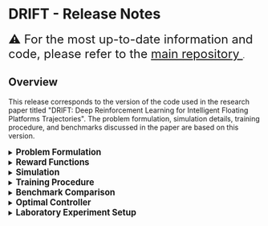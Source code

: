 # DRIFT - Release Notes

<font size=5>
⚠️ 
For the most up-to-date information and code, please refer to the <a href="https://github.com/elharirymatteo/RANS/tree/main"> main repository </a>
</font>.


## Overview

This release corresponds to the version of the code used in the research paper titled "DRIFT: Deep Reinforcement Learning for Intelligent Floating Platforms Trajectories". The problem formulation, simulation details, training procedure, and benchmarks discussed in the paper are based on this version.

<details>
<summary><span style="font-size: 1.2em; font-weight: bold;">Problem Formulation</span></summary>

The problem is formulated as a sequential decision-making task to control a floating platform's maneuvers within a 2D space. The state space, actions, and task-specific observations are defined as per the equations and tables provided in the paper.

</details>

<details>
<summary><span style="font-size: 1.2em; font-weight: bold;">Reward Functions</span></summary>

Three reward functions for different tasks (Go to position, Go to pose, Track velocity) are defined as exponential terms (as described in the paper). These reward functions have been utilized for training the agents in this version.

</details>

<details>
<summary><span style="font-size: 1.2em; font-weight: bold;">Simulation</span></summary>
The simulation enhancements based on the RANS framework (RANS v2.0) have been integrated to perform more complex tasks. It includes parameterized rewards, penalties, disturbance generators, and allows action and state noises to be injected. 
</details>

<details>
<summary><span style="font-size: 1.2em; font-weight: bold;">Training Procedure</span></summary>
The training procedure is based on the PPO (Proximal Policy Optimization) algorithm with specific network configurations that can be checked in the training conf files:

```bash
.
├── cfg
│   ├── task                   # Task configurations
│   │   └── virtual_floating_platform  # Virtual floating platform task configurations
│   └── train                  # Training configurations
│       └── virtual_floating_platform  # Virtual floating platform training . The agents undergo training for a total of 2000 epochs or approximately 130M steps.
```
The agents undergo training for a total of 2000 epochs or approximately 130M steps.

</details>

<details>
<summary><span style="font-size: 1.2em; font-weight: bold;">Benchmark Comparison</span></summary>
This version includes a benchmark comparison between deep reinforcement learning (DRL) and optimal control approaches (LQR) for controlling the floating platform. The comparison aims to provide insights into the strengths and weaknesses of each approach.

</details>

<details>
<summary><span style="font-size: 1.2em; font-weight: bold;">Optimal Controller</span></summary>
An infinite horizon discrete-time LQR controller is implemented to compare with the DRL algorithm for controlling the floating platform. The state variables and corresponding state matrices for the LQR controller are calculated using finite differencing.

</details>

<details>
<summary><span style="font-size: 1.2em; font-weight: bold;">Laboratory Experiment Setup</span></summary>
Real-world validation experiments were conducted using the physical air bearings platform located in the ZeroG Laboratory at the University of Luxembourg. Details about the laboratory setup and experimental procedures can be found in the paper.

| Framework Employed for Training and Evaluation |
| :-: | 
| ![3Dof_GoToXY_v2](omniisaacgymenvs/images/framework.png) | 

 | Floating Platform in ZeroG Lab |
 | :-: | 
![3Dof_GoToPose_v2](omniisaacgymenvs/demos/real_fp_gotopose.gif)|

</details>
